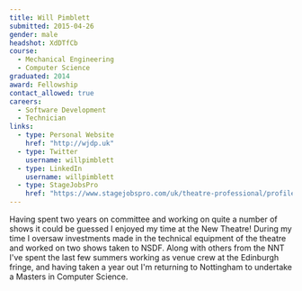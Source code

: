 ```yaml
---
title: Will Pimblett
submitted: 2015-04-26
gender: male
headshot: XdDTfCb
course:
  - Mechanical Engineering
  - Computer Science
graduated: 2014
award: Fellowship
contact_allowed: true
careers:
  - Software Development
  - Technician
links:
  - type: Personal Website
    href: "http://wjdp.uk"
  - type: Twitter
    username: willpimblett
  - type: LinkedIn
    username: willpimblett
  - type: StageJobsPro
    href: "https://www.stagejobspro.com/uk/theatre-professional/profile/will-pimblett"
---
```


Having spent two years on committee and working on quite a number of shows it could be guessed I enjoyed my time at the New Theatre! During my time I oversaw investments made in the technical equipment of the theatre and worked on two shows taken to NSDF. Along with others from the NNT I've spent the last few summers working as venue crew at the Edinburgh fringe, and having taken a year out I'm returning to Nottingham to undertake a Masters in Computer Science.
